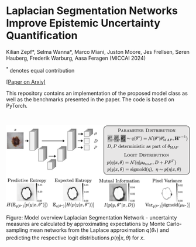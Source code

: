 # Laplacian Segmentation Networks Improve Epistemic Uncertainty Quantification

Kilian Zepf*, Selma Wanna*, Marco Miani, Juston Moore, Jes Frellsen, Søren Hauberg, Frederik Warburg, Aasa Feragen (MICCAI 2024)


$^*$ denotes equal contribution

[[Paper on Arxiv]](https://arxiv.org/abs/2303.13123#)


This repository contains an implementation of the proposed model class as well as the benchmarks presented in the paper. The code is based on PyTorch. 

$\qquad$

<p align="center">
<img src="img/model_overview_grey.png"  width="600"  >
</p>

Figure: Model overview Laplacian Segmentation Network - uncertainty measures are calculated by approximating expectations by Monte Carlo-sampling mean networks from the Laplace approximation $q(θ_*)$ and predicting the respective logit distributions $p(η|x,θ)$ for $x$.

